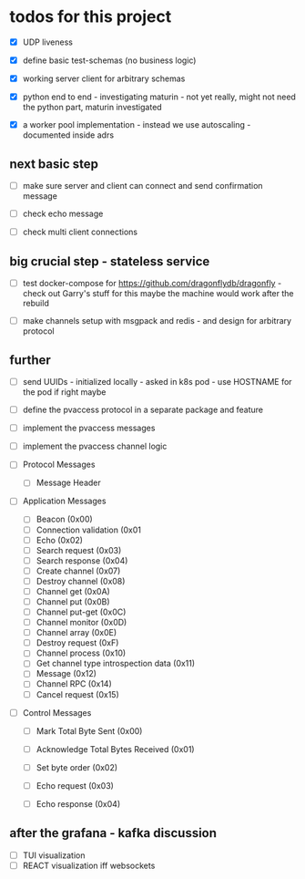 
# todos for this project

- [x] UDP liveness
- [x] define basic test-schemas (no business logic)
- [x] working server client for arbitrary schemas
- [x] python end to end - investigating maturin - not yet really, might not need the python part, maturin investigated
- [x] a worker pool implementation - instead we use autoscaling - documented inside adrs


## next basic step

- [ ] make sure server and client can connect and send confirmation message
- [ ] check echo message
- [ ] check multi client connections


## big crucial step - stateless service
- [ ] test docker-compose for https://github.com/dragonflydb/dragonfly - check out Garry's stuff for this maybe the machine would work after the rebuild
- [ ] make channels setup with msgpack and redis - and design for arbitrary protocol


## further
- [ ] send UUIDs - initialized locally - asked in k8s pod - use HOSTNAME for the pod if right
maybe
- [ ] define the pvaccess protocol in a separate package and feature

- [ ] implement the pvaccess messages
- [ ] implement the pvaccess channel logic

- [ ] Protocol Messages 
    - [ ] Message Header 
- [ ] Application Messages 
    - [ ] Beacon (0x00) 
    - [ ] Connection validation (0x01
    - [ ] Echo (0x02) 
    - [ ] Search request (0x03) 
    - [ ] Search response (0x04) 
    - [ ] Create channel (0x07) 
    - [ ] Destroy channel (0x08) 
    - [ ] Channel get (0x0A) 
    - [ ] Channel put (0x0B) 
    - [ ] Channel put-get (0x0C) 
    - [ ] Channel monitor (0x0D) 
    - [ ] Channel array (0x0E) 
    - [ ] Destroy request (0xF) 
    - [ ] Channel process (0x10) 
    - [ ] Get channel type introspection data (0x11) 
    - [ ] Message (0x12) 
    - [ ] Channel RPC (0x14) 
    - [ ] Cancel request (0x15) 
- [ ] Control Messages 
    - [ ] Mark Total Byte Sent (0x00) 
    - [ ] Acknowledge Total Bytes Received (0x01) 
    - [ ] Set byte order (0x02) 
    - [ ] Echo request (0x03) 
    - [ ] Echo response (0x04) 


## after the grafana - kafka discussion

- [ ] TUI visualization
- [ ] REACT visualization iff websockets